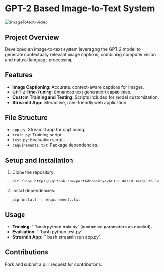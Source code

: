 # GPT-2 Based Image-to-Text System

![ImageTotext-video](https://github.com/parthdholakiya/GPT-2-Based-Image-to-Text-System/assets/94167271/13fb6eb4-4e75-4502-98f0-a3991dd337cd)

## Project Overview
Developed an image-to-text system leveraging the GPT-2 model to generate contextually relevant image captions, combining computer vision and natural language processing.

## Features
- **Image Captioning**: Accurate, context-aware captions for images.
- **GPT-2 Fine-Tuning**: Enhanced text generation capabilities.
- **Custom Training and Testing**: Scripts included for model customization.
- **Streamlit App**: Interactive, user-friendly web application.

## File Structure
- `app.py`: Streamlit app for captioning.
- `train.py`: Training script.
- `test.py`: Evaluation script.
- `requirements.txt`: Package dependencies.

## Setup and Installation
1. Clone the repository:
   ```bash
   git clone https://github.com/parthdholakiya/GPT-2-Based-Image-to-Text-System.git

3. Install dependencies:
    ```bash
    pip install -r requirements.txt

## Usage
- **Training**: ```bash python train.py` (customize parameters as needed).
- **Evaluation**: ```bash  python test.py`.
- **Streamlit App**: ```bash streamlit run app.py`.

## Contributions
Fork and submit a pull request for contributions.

